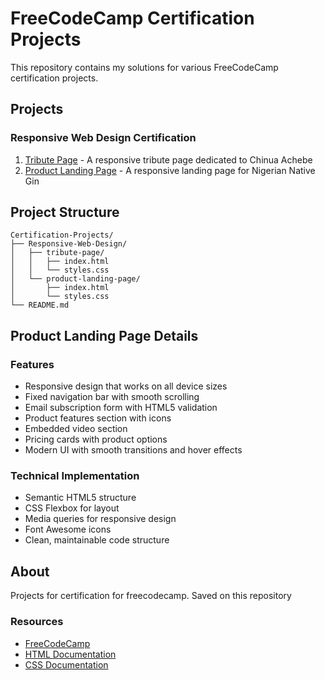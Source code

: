 # FreeCodeCamp Certification Projects

This repository contains my solutions for various FreeCodeCamp certification projects.

## Projects

### Responsive Web Design Certification

1. [Tribute Page](Responsive-Web-Design/tribute-page) - A responsive tribute page dedicated to Chinua Achebe
2. [Product Landing Page](Responsive-Web-Design/product-landing-page) - A responsive landing page for Nigerian Native Gin

## Project Structure

```
Certification-Projects/
├── Responsive-Web-Design/
│   ├── tribute-page/
│   │   ├── index.html
│   │   └── styles.css
│   └── product-landing-page/
│       ├── index.html
│       └── styles.css
└── README.md
```

## Product Landing Page Details

### Features
- Responsive design that works on all device sizes
- Fixed navigation bar with smooth scrolling
- Email subscription form with HTML5 validation
- Product features section with icons
- Embedded video section
- Pricing cards with product options
- Modern UI with smooth transitions and hover effects

### Technical Implementation
- Semantic HTML5 structure
- CSS Flexbox for layout
- Media queries for responsive design
- Font Awesome icons
- Clean, maintainable code structure

## About

Projects for certification for freecodecamp. Saved on this repository

### Resources

- [FreeCodeCamp](https://www.freecodecamp.org/)
- [HTML Documentation](https://developer.mozilla.org/en-US/docs/Web/HTML)
- [CSS Documentation](https://developer.mozilla.org/en-US/docs/Web/CSS)
